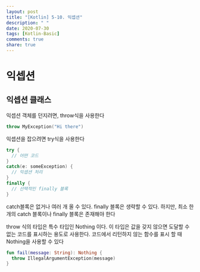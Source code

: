 ```yaml
---
layout: post
title: "[Kotlin] 5-10. 익셉션"
description: " "
date: 2020-07-30
tags: [Kotlin-Basic]
comments: true
share: true
---
```


# 익셉션
## 익셉션 클래스
익셉션 객체를 던지려면, throw식을 사용한다

```kotlin
throw MyException("Hi there")
```

익셉션을 잡으려면 try식을 사용한다

```kotlin
try {
  // 어떤 코드
}
catch(e: someException) {
  // 익셉션 처리
}
finally {
  // 선택적인 finally 블록
}
```

catch블록은 없거나 여러 개 올 수 있다. finally	블록은 생략할 수 있다. 하지만, 최소 한 개의 catch	블록이나 finally	블록은 존재해야 한다

throw	식의 타입은 특수 타입인 Nothing	이다. 이 타입은 값을 갖지 않으면 도달할 수 없는 코드를 표시하는 용도로 사용한다. 코드에서 리턴하지 않는 함수를 표시 할 때 Nothing을 사용할 수 있다

```kotlin
fun fail(message: String): Nothing {
  throw IllegalArgumentException(message)
}
```

